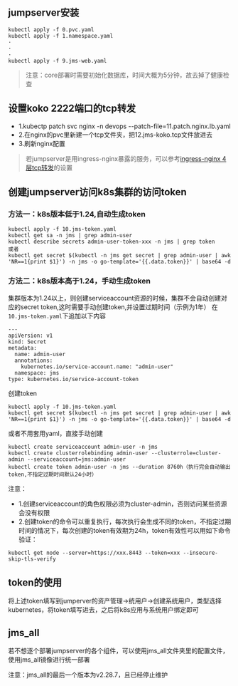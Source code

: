 ## jumpserver安装
```
kubectl apply -f 0.pvc.yaml
kubectl apply -f 1.namespace.yaml
·
·
·
kubectl apply -f 9.jms-web.yaml
```
> 注意：core部署时需要初始化数据库，时间大概为5分钟，故去掉了健康检查

## 设置koko 2222端口的tcp转发
- 1.kubectp patch svc nginx -n devops --patch-file=11.patch.nginx.lb.yaml
- 2.在nginx的pvc里新建一个tcp文件夹，把12.jms-koko.tcp文件放进去
- 3.刷新nginx配置

> 若jumpserver是用ingress-nginx暴露的服务，可以参考[ingress-nginx 4层tcp转发](../nginx/ingress/readme.md)的设置

## 创建jumpserver访问k8s集群的访问token
### 方法一：k8s版本低于1.24,自动生成token
```
kubectl apply -f 10.jms-token.yaml
kubectl get sa -n jms | grep admin-user
kubectl describe secrets admin-user-token-xxx -n jms | grep token
或者
kubectl get secret $(kubectl -n jms get secret | grep admin-user | awk 'NR==1{print $1}') -n jms -o go-template='{{.data.token}}' | base64 -d
```

### 方法二：k8s版本高于1.24，手动生成token
集群版本为1.24以上，则创建serviceaccount资源的时候，集群不会自动创建对应的secret token,这时需要手动创建token,并设置过期时间（示例为1年）
在`10.jms-token.yaml`下追加以下内容
```
---
apiVersion: v1
kind: Secret
metadata:
  name: admin-user
  annotations:
    kubernetes.io/service-account.name: "admin-user"
  namespace: jms
type: kubernetes.io/service-account-token
```

创建token
```
kubectl apply -f 10.jms-token.yaml
kubectl get secret $(kubectl -n jms get secret | grep admin-user | awk 'NR==1{print $1}') -n jms -o go-template='{{.data.token}}' | base64 -d
```

或者不用套用yaml，直接手动创建
```
kubectl create serviceaccount admin-user -n jms
kubectl create clusterrolebinding admin-user --clusterrole=cluster-admin --serviceaccount=jms:admin-user
kubectl create token admin-user -n jms --duration 8760h（执行完会自动输出token,不指定过期时间默认24小时）
```

注意：
- 1.创建serviceaccount的角色权限必须为cluster-admin，否则访问某些资源会没有权限
- 2.创建token的命令可以重复执行，每次执行会生成不同的token，不指定过期时间的情况下，每次创建的token有效期为24h，token有效性可以用如下命令验证：
```
kubectl get node --server=https://xxx.8443 --token=xxx --insecure-skip-tls-verify
```

## token的使用
将上述token填写到jumperver的资产管理->统用户->创建系统用户，类型选择kubernetes，将token填写进去，之后将k8s应用与系统用户绑定即可

## jms_all
若不想逐个部署jumpserver的各个组件，可以使用jms_all文件夹里的配置文件，使用jms_all镜像进行统一部署

注意：jms_all的最后一个版本为v2.28.7，且已经停止维护
